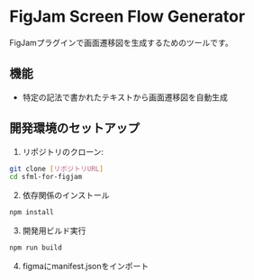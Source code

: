 # FigJam Screen Flow Generator

FigJamプラグインで画面遷移図を生成するためのツールです。

## 機能

- 特定の記法で書かれたテキストから画面遷移図を自動生成

## 開発環境のセットアップ

1. リポジトリのクローン:

```bash
git clone [リポジトリURL]
cd sfml-for-figjam
```

2. 依存関係のインストール

```bash
npm install
```

3. 開発用ビルド実行

```bash
npm run build
```

4. figmaにmanifest.jsonをインポート

